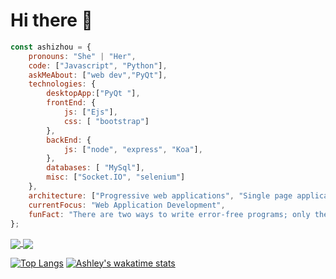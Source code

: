 # Hi there 👋
```javascript
const ashizhou = {
    pronouns: "She" | "Her",
    code: ["Javascript", "Python"],
    askMeAbout: ["web dev","PyQt"],
    technologies: {
        desktopApp:["PyQt "],
        frontEnd: {
            js: ["Ejs"],
            css: [ "bootstrap"]
        },
        backEnd: {
            js: ["node", "express", "Koa"],
        },
        databases: [ "MySql"],
        misc: ["Socket.IO", "selenium"]
    },
    architecture: ["Progressive web applications", "Single page applications"],
    currentFocus: "Web Application Development",
    funFact: "There are two ways to write error-free programs; only the third one works"
};
```


<a href="https://github.com/ashizhou/koa-artweb">
  <img align="center" src="https://github-readme-stats.vercel.app/api/pin/?username=ashizhou&repo=koa-artweb" />
</a>
<a href="https://github.com/ashizhou/text-adventure">
  <img align="center" src="https://github-readme-stats.vercel.app/api/pin/?username=ashizhou&repo=text-adventure" />
</a>
  
    
[![Top Langs](https://github-readme-stats.vercel.app/api/top-langs/?username=ashizhou)](https://github.com/anuraghazra/github-readme-stats) [![Ashley's wakatime stats](https://github-readme-stats.vercel.app/api/wakatime?username=ashizhou&layout=compact)](https://github.com/anuraghazra/github-readme-stats)



<!--
**ashizhou/ashizhou** is a ✨ _special_ ✨ repository because its `README.md` (this file) appears on your GitHub profile.

Here are some ideas to get you started:

- 🔭 I’m currently working on ...
- 🌱 I’m currently learning ...
- 👯 I’m looking to collaborate on ...
- 🤔 I’m looking for help with ...
- 💬 Ask me about ...
- 📫 How to reach me: ...
- 😄 Pronouns: ...
- ⚡ Fun fact: ...
-->

